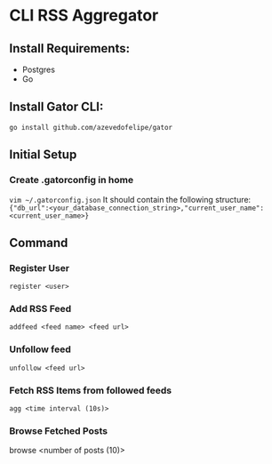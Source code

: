 # CLI RSS Aggregator

## Install Requirements:
- Postgres
- Go

## Install Gator CLI:
`go install github.com/azevedofelipe/gator`

## Initial Setup 
### Create .gatorconfig in home
`vim ~/.gatorconfig.json`
It should contain the following structure:
`{"db_url":<your_database_connection_string>,"current_user_name":<current_user_name>}`

## Command
### Register User
`register <user>`

### Add RSS Feed
`addfeed <feed name> <feed url>`

### Unfollow feed
`unfollow <feed url>`

### Fetch RSS Items from followed feeds
`agg <time interval (10s)>`

### Browse Fetched Posts
browse <number of posts (10)>
